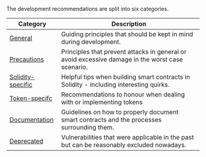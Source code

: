 The development recommendations are split into six categories.

| Category                                                          | Description                                                                                      |
| ----------------------------------------------------------------- | ------------------------------------------------------------------------------------------------ |
| [General](./general/external-calls.md)                            | Guiding principles that should be kept in mind during development.                               |
| [Precautions](./precautions/general.md)                           | Principles that prevent attacks in general or avoid excessive damage in the worst case scenario. |
| [Solidity-specific](./solidity-specific/assert-require-revert.md) | Helpful tips when building smart contracts in Solidity - including interesting quirks.           |
| [Token-specifc](./token-specific/standardization.md)              | Recommendations to honour when dealing with or implementing tokens                               |
| [Documentation](./documentation/general.md)                       | Guidelines on how to properly document smart contracts and the processes surrounding them.       |
| [Deprecated](./deprecated/division-by-zero.md)                    | Vulnerabilities that were applicable in the past but can be reasonably excluded nowadays.        |


